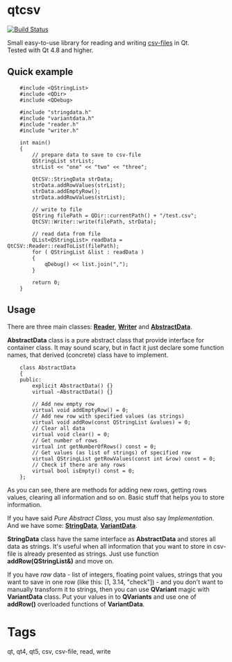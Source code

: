 # qtcsv

[![Build Status](https://travis-ci.org/iamantony/qtcsv.svg?branch=master)](https://travis-ci.org/iamantony/qtcsv)

Small easy-to-use library for reading and writing [csv-files][1] in Qt.  
Tested with Qt 4.8 and higher.

## Quick example

```
    #include <QStringList>
    #include <QDir>
    #include <QDebug>

    #include "stringdata.h"
    #include "variantdata.h"
    #include "reader.h"
    #include "writer.h"

    int main()
    {
        // prepare data to save to csv-file
        QStringList strList;
        strList << "one" << "two" << "three";

        QtCSV::StringData strData;
        strData.addRowValues(strList);
        strData.addEmptyRow();
        strData.addRowValues(strList);

        // write to file
        QString filePath = QDir::currentPath() + "/test.csv";
        QtCSV::Writer::write(filePath, strData);

        // read data from file
        QList<QStringList> readData = QtCSV::Reader::readToList(filePath);
        for ( QStringList &list : readData )
        {
            qDebug() << list.join(",");
        }

        return 0;
    }
```

## Usage

There are three main classes: **[Reader][2]**, **[Writer][3]** and
**[AbstractData][4]**.

**AbstractData** class is a pure abstract class that provide interface for
container class. It may sound scary, but in fact it just declare some function
names, that derived (concrete) class have to implement.

```
    class AbstractData
    {
    public:
        explicit AbstractData() {}
        virtual ~AbstractData() {}

        // Add new empty row
        virtual void addEmptyRow() = 0;
        // Add new row with specified values (as strings)
        virtual void addRow(const QStringList &values) = 0;
        // Clear all data
        virtual void clear() = 0;
        // Get number of rows
        virtual int getNumberOfRows() const = 0;
        // Get values (as list of strings) of specified row
        virtual QStringList getRowValues(const int &row) const = 0;
        // Check if there are any rows
        virtual bool isEmpty() const = 0;
    };
```

As you can see, there are methods for adding new rows, getting rows values,
clearing all information and so on. Basic stuff that helps you to store
information.

If you have said *Pure Abstract Class*, you must also say *Implementation*.
And we have some: **[StringData][5]**, **[VariantData][6]**.

**StringData** class have the same interface as **AbstractData** and stores
all data as strings. It's useful when all information that you want to store
in csv-file is already presented as strings. Just use function
**addRow(QStringList&)** and move on.

If you have *raw* data - list of integers, floating point values, strings that
you want to save in one row (like this: [1, 3.14, "check"]) - and you don't
want to manually transform it to strings, then you can use **QVariant** magic
with **VariantData** class. Put your values in to **QVariants** and use
one of **addRow()** overloaded functions of **VariantData**.

# Tags
qt, qt4, qt5, csv, csv-file, read, write

[1]: http://en.wikipedia.org/wiki/Comma-separated_values
[2]: https://github.com/iamantony/qtcsv/blob/master/src/include/reader.h
[3]: https://github.com/iamantony/qtcsv/blob/master/src/include/writer.h
[4]: https://github.com/iamantony/qtcsv/blob/master/src/include/abstractdata.h
[5]: https://github.com/iamantony/qtcsv/blob/master/src/include/stringdata.h
[6]: https://github.com/iamantony/qtcsv/blob/master/src/include/variantdata.h
